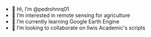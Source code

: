 - 👋 Hi, I’m @pedrohnrq01
- 👀 I’m interested in remote sensing for agriculture
- 🌱 I’m currently learning Google Earth Engine
- 💞️ I’m looking to collaborate on Ilwis Academic's scripts

<!---
pedrohnrq01/pedrohnrq01 is a ✨ special ✨ repository because its `README.md` (this file) appears on your GitHub profile.
You can click the Preview link to take a look at your changes.
--->
